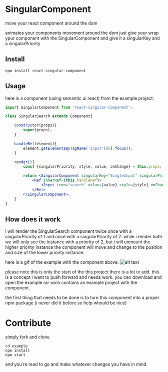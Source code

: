 # SingularComponent
move your react component around the dom

animates your components movement around the dom
just give your wrap ypur component with the SingularComponent and give it a singularKey and a singularPriority

## Install

    npm install react-singular-component

## Usage

here is a component (using semantic ui react) from the example project: 

```jsx
import SingularComponent from 'react-singular-component';

class SingularSearch extends Component{

    constructor(props){
        super(props);
    }

    handleRef(element){
        element.getElementsByTagName('input')[0].focus();
    }

    render(){
        const {singularPriority, style, value, onChange} = this.props;

        return <SingularComponent singularKey="SingleInput" singularPriority={singularPriority}>
            <Ref innerRef={this.handleRef}>
                <Input icon="search" value={value} style={style} onChange={onChange} />
            </Ref>
        </SingularComponent>;
    }
}
```

## How does it work

i will render the SingularSearch component twice once with a singularPriority of 1 and once with a singularPriority of 2.
while i render both we will only see the instance with a priority of 2, but i will unmount the higher priority instance the component will move and change to the position and size of the lower priority instance.

here is a gif of the example with the component above:
![alt text](https://image.ibb.co/jJ5Non/example.gif)

please note this is only the start of the this project there is a lot to add.
this is a concept i want to push forward and needs work.
you can download and open the example rar wich contains an example project with the component.

the first thing that needs to be done is to turn this component into a proper npm package (i never did it before so help whould be nice)


# Contribute

simply fork and clone

    cd example
    npm install
    npm start

and you're read to go and make whatever changes you have in mind